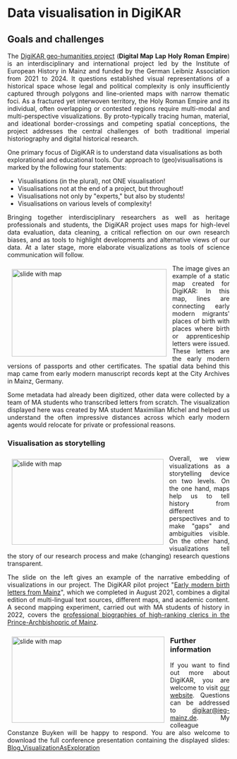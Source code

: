 
<h1>Data visualisation in DigiKAR</h1>

<h2>Goals and challenges</h2>
<p align="justify">
The <a href="https://digikar.eu/">DigiKAR geo-humanities project</a> (<strong>Digital Map Lap Holy Roman Empire</strong>) is an interdisciplinary and international project led by the Institute of European History in Mainz and funded by the German Leibniz Association from 2021 to 2024. It questions established visual representations of a historical space whose legal and political complexity is only insufficiently captured through polygons and line-oriented maps with narrow thematic foci. As a fractured yet interwoven territory, the Holy Roman Empire and its individual, often overlapping or contested regions require multi-modal and multi-perspective visualizations. By proto-typically tracing human, material, and ideational border-crossings and competing spatial conceptions, the project addresses the central challenges of both traditional imperial historiography and digital historical research.
</p>

<p align=""justify">One primary focus of DigiKAR is to understand data visualisations as both explorational and educational tools. Our approach to (geo)visualisations is marked by the following four statements:</p>
<ul>
<li>Visualisations (in the plural), not ONE visualisation!</li>
<li>Visualisations not at the end of a project, but throughout!</li>
<li>Visualisations not only by "experts," but also by students!</li>
<li>Visualisations on various levels of complexity!</li>
</ul>
<p align="justify">
Bringing together interdisciplinary researchers as well as heritage professionals and students, the DigiKAR project uses maps for high-level data evaluation, data cleaning, a critical reflection on our own research biases, and as tools to highlight developments and alternative views of our data. At a later stage, more elaborate visualizations as tools of science communication will follow.
</p>
<img class="wp-image-638 alignleft" src="https://insulae.hypotheses.org/files/2022/08/5-300x169.jpg" alt="slide with map" width="351" height="198" align="left" target="_blank" style="padding: 10px;" />
<p align="justify">
The image gives an example of a static map created for DigiKAR: In this map, lines are connecting early modern migrants' places of birth with places where birth or apprenticeship letters were issued. These letters are the early modern versions of passports and other certificates. The spatial data behind this map came from early modern manuscript records kept at the City Archives in Mainz, Germany.
</p>

<p align="justify">
Some metadata had already been digitized, other data were collected by a team of MA students who transcribed letters from scratch. The visualization displayed here was created by MA student Maximilian Michel and helped us understand the often impressive distances across which early modern agents would relocate for private or professional reasons.
</p>

<h3>Visualisation as storytelling</h3>
<img class="wp-image-633 alignleft" src="https://insulae.hypotheses.org/files/2022/08/3-300x169.jpg" alt="slide with map" width="344" height="194" align="left" target="_blank" style="padding: 10px;" />
<p align="justify">
Overall, we view visualizations as a storytelling device on two levels.
On the one hand, maps help us to tell history from different perspectives and to make "gaps" and ambiguities visible.
On the other hand, visualizations tell the story of our research process and make (changing) research questions transparent.
</p>

<p align="justify">
The slide on the left gives an example of the narrative embedding of visualizations in our project.
The DigiKAR pilot project "<a href="https://teaching-dhlab.pages.gitlab.rlp.net/geburtsbriefemainz/home/">Early modern birth letters from Mainz</a>", which we completed in August 2021, combines a digital edition of multi-lingual text sources, different maps, and academic content. A second mapping experiment, carried out with MA students of history in 2022, covers the <a href="https://clerical-mobility.ieg-mainz.de/">professional biographies of high-ranking clerics in the Prince-Archbishopric of Mainz</a>.
</p>
<p align="justify">
<img class="wp-image-640 alignleft" src="https://insulae.hypotheses.org/files/2022/08/6-300x169.jpg" alt="slide with map" width="346" height="195" align="left" target="_blank" style="padding: 10px;" />

<h3>Further information</h3>
<p align="justify">
If you want to find out more about DigiKAR, you are welcome to visit <a href="https://digikar.eu/">our website</a>. Questions can be addressed to <a href="mailto:digikar@ieg-mainz.de">digikar@ieg-mainz.de</a>. My colleague Constanze Buyken will be happy to respond.
You are also welcome to download the full conference presentation containing the displayed slides: <a href="https://insulae.hypotheses.org/files/2022/08/Blog_VisualizationAsExploration.pdf">Blog_VisualizationAsExploration</a>
</p>
